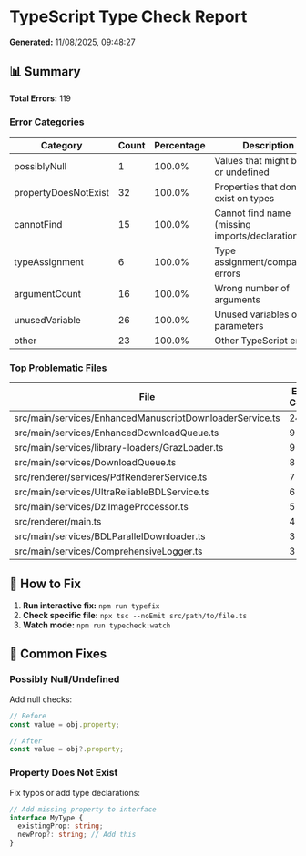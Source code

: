 # TypeScript Type Check Report

**Generated:** 11/08/2025, 09:48:27

## 📊 Summary

**Total Errors:** 119

### Error Categories

| Category | Count | Percentage | Description |
|----------|-------|------------|-------------|
| possiblyNull | 1 | 100.0% | Values that might be null or undefined |
| propertyDoesNotExist | 32 | 100.0% | Properties that don't exist on types |
| cannotFind | 15 | 100.0% | Cannot find name (missing imports/declarations) |
| typeAssignment | 6 | 100.0% | Type assignment/compatibility errors |
| argumentCount | 16 | 100.0% | Wrong number of arguments |
| unusedVariable | 26 | 100.0% | Unused variables or parameters |
| other | 23 | 100.0% | Other TypeScript errors |

### Top Problematic Files

| File | Error Count |
|------|-------------|
| src/main/services/EnhancedManuscriptDownloaderService.ts | 24 |
| src/main/services/EnhancedDownloadQueue.ts | 9 |
| src/main/services/library-loaders/GrazLoader.ts | 9 |
| src/main/services/DownloadQueue.ts | 8 |
| src/renderer/services/PdfRendererService.ts | 7 |
| src/main/services/UltraReliableBDLService.ts | 6 |
| src/main/services/DziImageProcessor.ts | 5 |
| src/renderer/main.ts | 4 |
| src/main/services/BDLParallelDownloader.ts | 3 |
| src/main/services/ComprehensiveLogger.ts | 3 |

## 🔧 How to Fix

1. **Run interactive fix:** `npm run typefix`
2. **Check specific file:** `npx tsc --noEmit src/path/to/file.ts`
3. **Watch mode:** `npm run typecheck:watch`

## 📝 Common Fixes

### Possibly Null/Undefined
Add null checks:
```typescript
// Before
const value = obj.property;

// After
const value = obj?.property;
```

### Property Does Not Exist
Fix typos or add type declarations:
```typescript
// Add missing property to interface
interface MyType {
  existingProp: string;
  newProp?: string; // Add this
}
```

